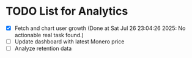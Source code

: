 # TODO List for Analytics

- [x] Fetch and chart user growth  (Done at Sat Jul 26 23:04:26 2025: No actionable real task found.)
- [ ] Update dashboard with latest Monero price
- [ ] Analyze retention data